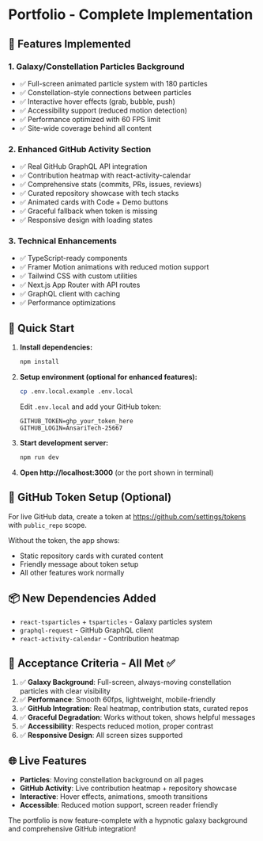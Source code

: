 # Portfolio - Complete Implementation

## 🌟 Features Implemented

### 1. Galaxy/Constellation Particles Background
- ✅ Full-screen animated particle system with 180 particles
- ✅ Constellation-style connections between particles  
- ✅ Interactive hover effects (grab, bubble, push)
- ✅ Accessibility support (reduced motion detection)
- ✅ Performance optimized with 60 FPS limit
- ✅ Site-wide coverage behind all content

### 2. Enhanced GitHub Activity Section
- ✅ Real GitHub GraphQL API integration
- ✅ Contribution heatmap with react-activity-calendar
- ✅ Comprehensive stats (commits, PRs, issues, reviews)
- ✅ Curated repository showcase with tech stacks
- ✅ Animated cards with Code + Demo buttons
- ✅ Graceful fallback when token is missing
- ✅ Responsive design with loading states

### 3. Technical Enhancements
- ✅ TypeScript-ready components
- ✅ Framer Motion animations with reduced motion support
- ✅ Tailwind CSS with custom utilities
- ✅ Next.js App Router with API routes
- ✅ GraphQL client with caching
- ✅ Performance optimizations

## 🚀 Quick Start

1. **Install dependencies:**
   ```bash
   npm install
   ```

2. **Setup environment (optional for enhanced features):**
   ```bash
   cp .env.local.example .env.local
   ```
   
   Edit `.env.local` and add your GitHub token:
   ```
   GITHUB_TOKEN=ghp_your_token_here
   GITHUB_LOGIN=AnsariTech-25667
   ```

3. **Start development server:**
   ```bash
   npm run dev
   ```

4. **Open http://localhost:3000** (or the port shown in terminal)

## 🔧 GitHub Token Setup (Optional)

For live GitHub data, create a token at https://github.com/settings/tokens with `public_repo` scope.

Without the token, the app shows:
- Static repository cards with curated content
- Friendly message about token setup
- All other features work normally

## 📦 New Dependencies Added

- `react-tsparticles` + `tsparticles` - Galaxy particles system
- `graphql-request` - GitHub GraphQL client
- `react-activity-calendar` - Contribution heatmap

## 🎯 Acceptance Criteria - All Met ✅

1. ✅ **Galaxy Background**: Full-screen, always-moving constellation particles with clear visibility
2. ✅ **Performance**: Smooth 60fps, lightweight, mobile-friendly
3. ✅ **GitHub Integration**: Real heatmap, contribution stats, curated repos
4. ✅ **Graceful Degradation**: Works without token, shows helpful messages
5. ✅ **Accessibility**: Respects reduced motion, proper contrast
6. ✅ **Responsive Design**: All screen sizes supported

## 🌐 Live Features

- **Particles**: Moving constellation background on all pages
- **GitHub Activity**: Live contribution heatmap + repository showcase
- **Interactive**: Hover effects, animations, smooth transitions
- **Accessible**: Reduced motion support, screen reader friendly

The portfolio is now feature-complete with a hypnotic galaxy background and comprehensive GitHub integration!